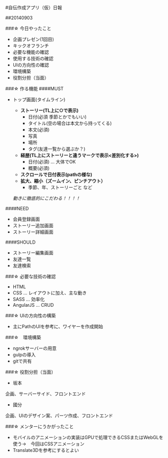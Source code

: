 #自伝作成アプリ（仮）日報

##20140903


###☆ 今日やったこと
* 企画プレゼン(1回目) 
* キックオフランチ
* 必要な機能の確認
* 使用する技術の確認
* UIの方向性の確認
* 環境構築
* 役割分担（当面）

###☆ 作る機能
####MUST
* トップ画面(タイムライン)
	* **ストーリー(TL上に○で表示)**
		* 日付(必須 季節とかでもいい)
		* タイトル(空の場合は本文から持ってくる)
		* 本文(必須)
		* 写真
		* 場所
		* タグ(友達一覧から選ぶか？)
	* **経歴(TL上にストーリーと違うマークで表示<差別化する>)**
		* 日付(必須) ... 大体でOK
		* 概要(必須)
	* **スクロールで日付表示(pathの様な)**
	* **拡大、縮小（ズームイン、ピンチアウト）**
		* 季節、年、ストーリーごと など

	*動きに徹底的にこだわる！！！！*

####NEED
* 会員登録画面
* ストーリー追加画面
* ストーリー詳細画面

####SHOULD
* ストーリー編集画面
* 友達一覧
* 友達検索

###☆ 必要な技術の確認
* HTML
* CSS ... レイアウトに加え、主な動き
* SASS ... 効率化
* AngularJS ... CRUD

###☆ UIの方向性の構築
* 主にPathのUIを参考に、ワイヤーを作成開始

###☆　環境構築
* ngrokサーバーの用意
* gulpの導入
* gitで共有

###☆ 役割分担（当面）
* 坂本

企画、サーバーサイド、フロントエンド

* 國分

企画、UIのデザイン案、パーツ作成、フロントエンド

###☆ メンターにうかがったこと
* モバイルのアニメーションの実装はGPUで処理できるCSSまたはWebGLを使う→　今回はCSSアニメーション
* Translate3Dを参考にするとよい